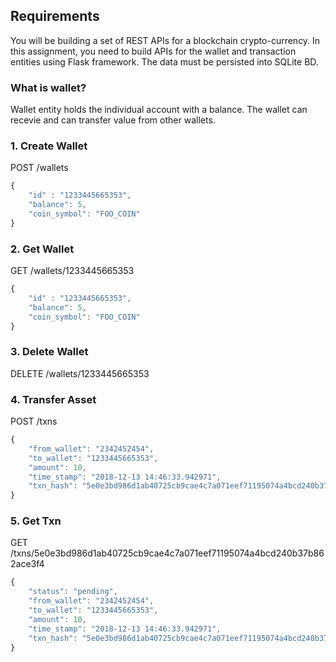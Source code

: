 ## Requirements

You will be building a set of REST APIs for a blockchain crypto-currency. In this assignment, you need to build APIs for the wallet and transaction entities using Flask framework. The data must be persisted into SQLite BD.

### What is wallet?

Wallet entity holds the individual account with a balance. The wallet can recevie and can transfer value from other wallets.

### 1. Create Wallet

POST /wallets

```js
{   
    "id" : "1233445665353", 
    "balance": 5,
    "coin_symbol": "FOO_COIN"
}
```

### 2. Get Wallet

GET /wallets/1233445665353

```js
{   
    "id" : "1233445665353", 
    "balance": 5,
    "coin_symbol": "FOO_COIN"
}
```

### 3. Delete Wallet

DELETE /wallets/1233445665353


### 4. Transfer Asset

POST /txns

```js
{
    "from_wallet": "2342452454", 
    "to_wallet": "1233445665353", 
    "amount": 10, 
    "time_stamp": "2018-12-13 14:46:33.942971", 
    "txn_hash": "5e0e3bd986d1ab40725cb9cae4c7a071eef71195074a4bcd240b37b862ace3f4"
}
```

### 5. Get Txn

GET /txns/5e0e3bd986d1ab40725cb9cae4c7a071eef71195074a4bcd240b37b862ace3f4

```js
{
    "status": "pending",
    "from_wallet": "2342452454", 
    "to_wallet": "1233445665353", 
    "amount": 10, 
    "time_stamp": "2018-12-13 14:46:33.942971", 
    "txn_hash": "5e0e3bd986d1ab40725cb9cae4c7a071eef71195074a4bcd240b37b862ace3f4"
}
```

